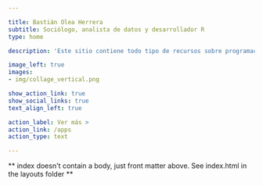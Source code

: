 ```yaml
---

title: Bastián Olea Herrera
subtitle: Sociólogo, analista de datos y desarrollador R
type: home

description: 'Este sitio contiene todo tipo de recursos sobre programación con el lenguaje R aplicado al análisis de datos sociales. Comparto datos, proyectos, consejos y tutoriales para que otras personas puedan adentrarse en la programación con R. También busco compartir datos sociales sobre Chile de forma atractiva y accesible, por medio de aplicaciones interactivas y otros proyectos desarrollados en R, para que cualquier persona pueda explorar datos que le permitan responder sus inquietudes.'

image_left: true
images:
- img/collage_vertical.png

show_action_link: true
show_social_links: true
text_align_left: true

action_label: Ver más >
action_link: /apps
action_type: text

---
```


** index doesn't contain a body, just front matter above.
See index.html in the layouts folder **
